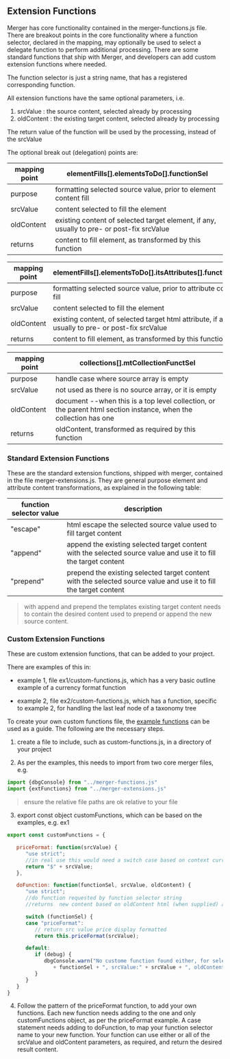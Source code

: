 ## Extension Functions

Merger has core functionality contained in the merger-functions.js file. 
There are breakout points in the core functionality where a function selector, declared in the mapping, 
may optionally be used to select a delegate function to perform additional processing. There are some standard functions that 
ship with Merger, and developers can add custom extension functions where needed.

The function selector is just a string name, that has a registered corresponding function.

All extension functions have the same optional parameters, i.e.
 
1. srcValue : the source content, selected already by processing
2. oldContent : the existing target content, selected already by processing

The return value of the function will be used by the processing, instead of the srcValue 

The optional break out (delegation) points are:

| mapping point | elementFills[].elementsToDo[].functionSel |
| - | - |
| purpose | formatting selected source value, prior to element content fill |
| srcValue | content selected to fill the element |
| oldContent | existing content of selected target element, if any, usually to pre- or post-fix srcValue |
| returns | content to fill element, as transformed by this function |

| mapping point | elementFills[].elementsToDo[].itsAttributes[].functionSel |
| - | - |
| purpose | formatting selected source value, prior to attribute content fill |
| srcValue | content selected to fill the element |
| oldContent | existing content, of selected target html attribute, if any, usually to pre- or post-fix srcValue |
| returns | content to fill element, as transformed by this function |

| mapping point | collections[].mtCollectionFunctSel |
| - | - |
| purpose | handle case where source array is empty |
| srcValue | not used as there is no source array, or it is empty |
| oldContent | document --when this is a top level collection, or the parent html section instance, when the collection has one  |
| returns | oldContent, transformed as required by this function |

### Standard Extension Functions

These are the standard extension functions, shipped with merger, contained in the file merger-extensions.js. 
They are general purpose element and attribute content transformations, as explained in the following table:

| function selector value | description |
| - | - |
| "escape" | html escape the selected source value used to fill target content |
| "append" | append the existing selected target content with the selected source value and use it to fill the target content |
| "prepend" | prepend the existing selected target content with the selected source value and use it to fill the target content|

> with append and prepend the templates existing target content needs to contain the desired content used to prepend or append the new source content.

### Custom Extension Functions

These are custom extension functions, that can be added to your project.
 
There are examples of this in:

- example 1, file ex1/custom-functions.js, which has a very basic outline example of a currency format function

- example 2, file ex2/custom-functions.js, which has a function, specific to example 2, for handling the last leaf node of a taxonomy tree

To create your own custom functions file, the [example functions](examples/lib/custom-functions.js) can be used as a guide. The following are the necessary steps.

1) create a file to include, such as custom-functions.js, in a directory of your project

2) As per the examples, this needs to import from two core merger files, e.g.
```javascript
import {dbgConsole} from "../merger-functions.js"
import {extFunctions} from "../merger-extensions.js"
```
> ensure the relative file paths are ok relative to your file

3) export const object customFunctions, which can be based on the examples, e.g. ex1

``` javascript
export const customFunctions = {

   priceFormat: function(srcValue) {
      "use strict";
      //in real use this would need a switch case based on context currency
      return "$" + srcValue;
   },

   doFunction: function(functionSel, srcValue, oldContent) {
      "use strict";
      //do function requested by function selector string
      //returns  new content based on oldContent html (when supplied) and srcValue (when supplied)

      switch (functionSel) {
      case "priceFormat":
         // return src value price display formatted
         return this.priceFormat(srcValue);

      default:
         if (debug) {
            dbgConsole.warn("No custome function found either, for selector:"
               + functionSel + ", srcValue:" + srcValue + ", oldContent:" + oldContent);
         }
      }
   }
}

```

4) Follow the pattern of the priceFormat function, to add your own functions. 
Each new function needs adding to the one and only customFunctions object, as per the priceFormat example. 
A case statement needs adding to doFunction, to map your function selector name to your new function. 
Your function can use either or all of the srcValue and oldContent parameters, as required, and return 
the desired result content.


<!--stackedit_data:
eyJoaXN0b3J5IjpbLTExMzU0Nzg0ODhdfQ==
-->